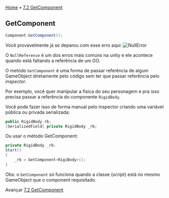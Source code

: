 [Home](../HomePT.md) • [7.2 GetComponent](#)

## GetComponent

```csharp
Component.GetComponent();
```

Você provavelmente já se deparou com esse erro aqui:
![NullError](https://cdn.discordapp.com/attachments/859440081462493194/885599974463799366/E9vIotfXsAEsGUf.png)

O `NullReference` é um dos erros mais comuns na unity e ele acontece quando está faltando a referência de um GO.

O metódo `GetComponent` é uma forma de passar referência de algum GameObject diretamente pelo código sem ter que passar referência pelo *inspector*.

Por exemplo, você quer manipular a fisica do seu personagem e pra isso precisa passar a referência do componente ``RigidBody``.

Você pode fazer isso de forma manual pelo inspector criando uma variável pública ou privada serializada:

```csharp
public RigidBody rb;
[SerializedField] private RigidBody _rb;
```

Ou usar o método GetComponent:
```csharp
private RigidBody _rb;
Start()
{
    _rb = GetComponent<RigiBody>();
}
```
Obs: o `GetComponent` só funciona quando a classe (*script*) está no mesmo GameObject que o component requisitado.

Avançar [7.2 GetComponent](./7.3.getcomponents.md)